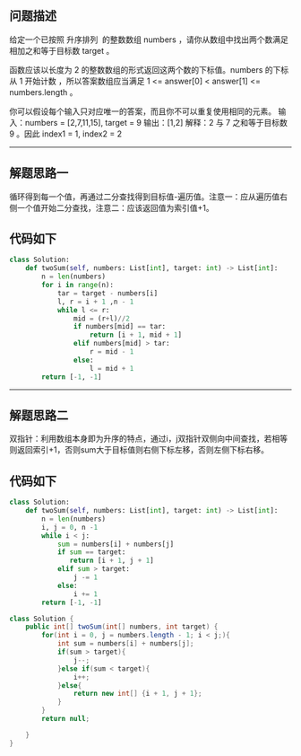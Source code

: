 ## 问题描述
给定一个已按照 升序排列  的整数数组 numbers ，请你从数组中找出两个数满足相加之和等于目标数 target 。

函数应该以长度为 2 的整数数组的形式返回这两个数的下标值。numbers 的下标 从 1 开始计数 ，所以答案数组应当满足 1 <= answer[0] < answer[1] <= numbers.length 。

你可以假设每个输入只对应唯一的答案，而且你不可以重复使用相同的元素。
输入：numbers = [2,7,11,15], target = 9
输出：[1,2]
解释：2 与 7 之和等于目标数 9 。因此 index1 = 1, index2 = 2 

---
## 解题思路一
循环得到每一个值，再通过二分查找得到目标值-遍历值。注意一：应从遍历值右侧一个值开始二分查找，注意二：应该返回值为索引值+1。
## 代码如下
```python
class Solution:
    def twoSum(self, numbers: List[int], target: int) -> List[int]:
        n = len(numbers)       
        for i in range(n):
            tar = target - numbers[i]
            l, r = i + 1 ,n - 1
            while l <= r:
                mid = (r+l)//2
                if numbers[mid] == tar:
                    return [i + 1, mid + 1]
                elif numbers[mid] > tar:
                    r = mid - 1
                else:
                    l = mid + 1
        return [-1, -1]
```
---
## 解题思路二
双指针：利用数组本身即为升序的特点，通过i，j双指针双侧向中间查找，若相等则返回索引+1，否则sum大于目标值则右侧下标左移，否则左侧下标右移。
## 代码如下
```python
class Solution:
    def twoSum(self, numbers: List[int], target: int) -> List[int]:
        n = len(numbers)
        i, j = 0, n -1
        while i < j:
            sum = numbers[i] + numbers[j]
            if sum == target:
               return [i + 1, j + 1]
            elif sum > target:
                j -= 1
            else:
                i += 1
        return [-1, -1]
```
```java
class Solution {
    public int[] twoSum(int[] numbers, int target) {
        for(int i = 0, j = numbers.length - 1; i < j;){
            int sum = numbers[i] + numbers[j];
            if(sum > target){
                j--;
            }else if(sum < target){
                i++;
            }else{
                return new int[] {i + 1, j + 1};
            }
        }
        return null;

    }
}
```
